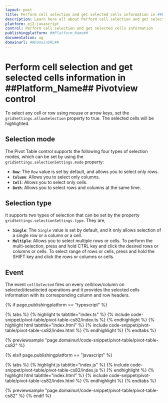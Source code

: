 ```yaml
---
layout: post
title: Perform cell selection and get selected cells information in ##Platform_Name## Pivotview control | Syncfusion
description: Learn here all about Perform cell selection and get selected cells information in Syncfusion ##Platform_Name## Pivotview control of Syncfusion Essential JS 2 and more.
platform: ej2-javascript
control: Perform cell selection and get selected cells information 
publishingplatform: ##Platform_Name##
documentation: ug
domainurl: ##DomainURL##
---
```


# Perform cell selection and get selected cells information in ##Platform_Name## Pivotview control

To select any cell or row using mouse or arrow keys, set the `gridSettings.allowSelection` property to true. The selected cells will be highlighted.

## Selection mode

The Pivot Table control supports the following four types of selection modes, which can be set by using the `gridSettings.selectionSettings.mode` property:

* **`Row`**: The `Row` value is set by default, and allows you to select only rows.
* **`Column`**: Allows you to select only columns.
* **`Cell`**: Allows you to select only cells.
* **`Both`**: Allows you to select rows and columns at the same time.

## Selection type

It supports two types of selection that can be set by the property `gridSettings.selectionSettings.type`. They are,

* **`Single`**: The `Single` value is set by default, and it only allows selection of a single row or a column or a cell.
* **`Multiple`**: Allows you to select multiple rows or cells.
To perform the multi-selection, press and hold CTRL key and click the desired rows or columns or cells. To select range of rows or cells, press and hold the SHIFT key and click the rows or columns or cells.

## Event

The event `cellSelected` fires on every cell/row/column on selected/deselected operations and it provides the selected cells information with its corresponding column and row headers.

{% if page.publishingplatform == "typescript" %}

 {% tabs %}
{% highlight ts tabtitle="index.ts" %}
{% include code-snippet/pivot-table/pivot-table-cs82/index.ts %}
{% endhighlight %}
{% highlight html tabtitle="index.html" %}
{% include code-snippet/pivot-table/pivot-table-cs82/index.html %}
{% endhighlight %}
{% endtabs %}
        
{% previewsample "page.domainurl/code-snippet/pivot-table/pivot-table-cs82" %}

{% elsif page.publishingplatform == "javascript" %}

{% tabs %}
{% highlight js tabtitle="index.js" %}
{% include code-snippet/pivot-table/pivot-table-cs82/index.js %}
{% endhighlight %}
{% highlight html tabtitle="index.html" %}
{% include code-snippet/pivot-table/pivot-table-cs82/index.html %}
{% endhighlight %}
{% endtabs %}

{% previewsample "page.domainurl/code-snippet/pivot-table/pivot-table-cs82" %}
{% endif %}
